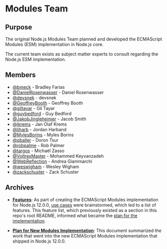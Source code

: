 # Modules Team

## Purpose

The original Node.js Modules Team planned and developed the ECMAScript Modules (ESM) implementation in Node.js core.

The current team exists as subject matter experts to consult regarding the Node.js ESM implementation.

## Members

<!-- ncu-team-sync.team(nodejs/modules) -->

- [@bmeck](https://github.com/bmeck) - Bradley Farias
- [@DanielRosenwasser](https://github.com/DanielRosenwasser) - Daniel Rosenwasser
- [@devsnek](https://github.com/devsnek) - devsnek
- [@GeoffreyBooth](https://github.com/GeoffreyBooth) - Geoffrey Booth
- [@giltayar](https://github.com/giltayar) - Gil Tayar
- [@guybedford](https://github.com/guybedford) - Guy Bedford
- [@JakobJingleheimer](https://github.com/JakobJingleheimer) - Jacob Smith
- [@jkrems](https://github.com/jkrems) - Jan Olaf Krems
- [@ljharb](https://github.com/ljharb) - Jordan Harband
- [@MylesBorins](https://github.com/MylesBorins) - Myles Borins
- [@qballer](https://github.com/qballer) - Doron Tsur
- [@robpalme](https://github.com/robpalme) - Rob Palmer
- [@targos](https://github.com/targos) - Michaël Zasso
- [@VoltrexMaster](https://github.com/VoltrexMaster) - Mohammed Keyvanzadeh
- [@WebReflection](https://github.com/WebReflection) - Andrea Giammarchi
- [@weswigham](https://github.com/weswigham) - Wesley Wigham
- [@zackschuster](https://github.com/zackschuster) - Zack Schuster

<!-- ncu-team-sync end -->

## Archives

- **[Features](./doc/archive/features.md)**: As part of creating the ECMAScript Modules implementation for Node.js 12.0.0, [use cases](./doc/use-cases.md) were brainstormed, which led to a list of features. This feature list, which previously existed as a section in this repo's root README, informed what became the [plan for the implementation](./doc/archive/plan-for-new-modules-implementation.md).

- **[Plan for New Modules Implementation](./doc/archive/plan-for-new-modules-implementation.md)**: This document summarized the work that went into the new ECMAScript Modules implementation that shipped in Node.js 12.0.0.
